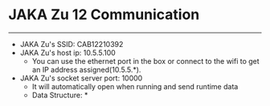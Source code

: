 # JAKA Zu 12 Communication
---
* JAKA Zu's SSID: CAB12210392
* JAKA Zu's host ip: 10.5.5.100
  * You can use the ethernet port in the box or connect to the wifi to get an IP address assigned(10.5.5.*).
* JAKA Zu's socket server port: 10000
    * It will automatically open when running and send runtime data
    * Data Structure:
        * 
